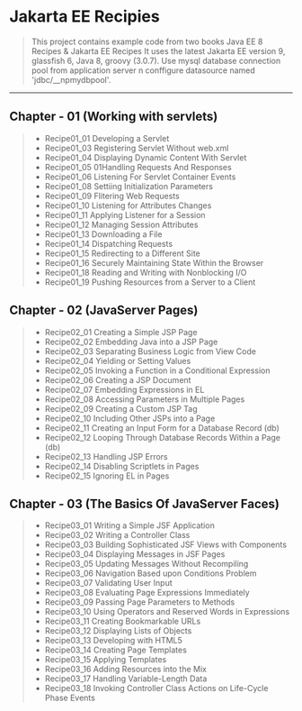 # Jakarta EE Recipies
> This project contains example code from two books Java EE 8 Recipes & Jakarta EE Recipes
> It uses the latest Jakarta EE version 9, glassfish 6, Java 8, groovy (3.0.7).
> Use mysql database connection pool from application server n conffigure datasource
> named 'jdbc/__npmydbpool'.
---
## Chapter - 01 (Working with servlets)
> - Recipe01_01 Developing a Servlet
> - Recipe01_03 Registering Servlet Without web.xml
> - Recipe01_04 Displaying Dynamic Content With Servlet
> - Recipe01_05 01Handling Requests And Responses
> - Recipe01_06 Listening For Servlet Container Events
> - Recipe01_08 Settiing Initialization Parameters
> - Recipe01_09 Flitering Web Requests
> - Recipe01_10 Listening for Attributes Changes
> - Recipe01_11 Applying Listener for a Session
> - Recipe01_12 Managing Session Attributes  
> - Recipe01_13 Downloading a File
> - Recipe01_14 Dispatching Requests
> - Recipe01_15 Redirecting to a Different Site
> - Recipe01_16 Securely Maintaining State Within the Browser
> - Recipe01_18 Reading and Writing with Nonblocking I/O
> - Recipe01_19 Pushing Resources from a Server to a Client
## Chapter - 02 (JavaServer Pages)
> - Recipe02_01 Creating a Simple JSP Page
> - Recipe02_02 Embedding Java into a JSP Page
> - Recipe02_03 Separating Business Logic from View Code
> - Recipe02_04 Yielding or Setting Values
> - Recipe02_05 Invoking a Function in a Conditional Expression
> - Recipe02_06 Creating a JSP Document
> - Recipe02_07 Embedding Expressions in EL
> - Recipe02_08 Accessing Parameters in Multiple Pages
> - Recipe02_09 Creating a Custom JSP Tag
> - Recipe02_10 Including Other JSPs into a Page
> - Recipe02_11 Creating an Input Form for a Database Record (db)
> - Recipe02_12 Looping Through Database Records Within a Page (db)
> - Recipe02_13 Handling JSP Errors
> - Recipe02_14 Disabling Scriptlets in Pages
> - Recipe02_15 Ignoring EL in Pages
## Chapter - 03 (The Basics Of JavaServer Faces)
> - Recipe03_01 Writing a Simple JSF Application
> - Recipe03_02 Writing a Controller Class
> - Recipe03_03 Building Sophisticated JSF Views with Components
> - Recipe03_04 Displaying Messages in JSF Pages
> - Recipe03_05 Updating Messages Without Recompiling
> - Recipe03_06 Navigation Based upon Conditions Problem
> - Recipe03_07 Validating User Input
> - Recipe03_08 Evaluating Page Expressions Immediately
> - Recipe03_09 Passing Page Parameters to Methods
> - Recipe03_10 Using Operators and Reserved Words in Expressions
> - Recipe03_11 Creating Bookmarkable URLs
> - Recipe03_12 Displaying Lists of Objects
> - Recipe03_13 Developing with HTML5
> - Recipe03_14 Creating Page Templates
> - Recipe03_15 Applying Templates
> - Recipe03_16 Adding Resources into the Mix
> - Recipe03_17 Handling Variable-Length Data
> - Recipe03_18 Invoking Controller Class Actions on Life-Cycle Phase Events